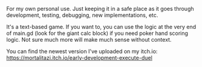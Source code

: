 For my own personal use. Just keeping it in a safe place as it goes through development, testing, debugging, new implementations, etc.

It's a text-based game. If you want to, you can use the logic at the very end of main.gd (look for the giant calc block) if you need poker hand scoring logic. Not sure much more will make much sense without context.

You can find the newest version I've uploaded on my itch.io: https://mortalitazi.itch.io/early-development-execute-duel
